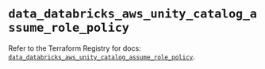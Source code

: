 # `data_databricks_aws_unity_catalog_assume_role_policy`

Refer to the Terraform Registry for docs: [`data_databricks_aws_unity_catalog_assume_role_policy`](https://registry.terraform.io/providers/databricks/databricks/1.61.0/docs/data-sources/aws_unity_catalog_assume_role_policy).
